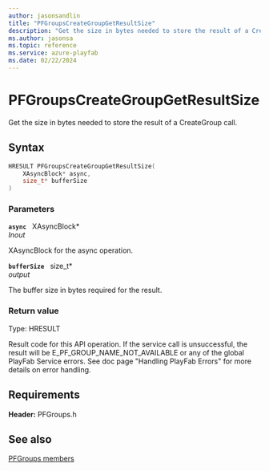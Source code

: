 ```yaml
---
author: jasonsandlin
title: "PFGroupsCreateGroupGetResultSize"
description: "Get the size in bytes needed to store the result of a CreateGroup call."
ms.author: jasonsa
ms.topic: reference
ms.service: azure-playfab
ms.date: 02/22/2024
---
```


# PFGroupsCreateGroupGetResultSize  

Get the size in bytes needed to store the result of a CreateGroup call.  

## Syntax  
  
```cpp
HRESULT PFGroupsCreateGroupGetResultSize(  
    XAsyncBlock* async,  
    size_t* bufferSize  
)  
```  
  
### Parameters  
  
**`async`** &nbsp; XAsyncBlock*  
*_Inout_*  
  
XAsyncBlock for the async operation.  
  
**`bufferSize`** &nbsp; size_t*  
*output*  
  
The buffer size in bytes required for the result.  
  
  
### Return value
Type: HRESULT
  
Result code for this API operation. If the service call is unsuccessful, the result will be E_PF_GROUP_NAME_NOT_AVAILABLE or any of the global PlayFab Service errors. See doc page "Handling PlayFab Errors" for more details on error handling.
  
  
## Requirements  
  
**Header:** PFGroups.h
  
## See also  
[PFGroups members](../pfgroups_members.md)  

  
  
